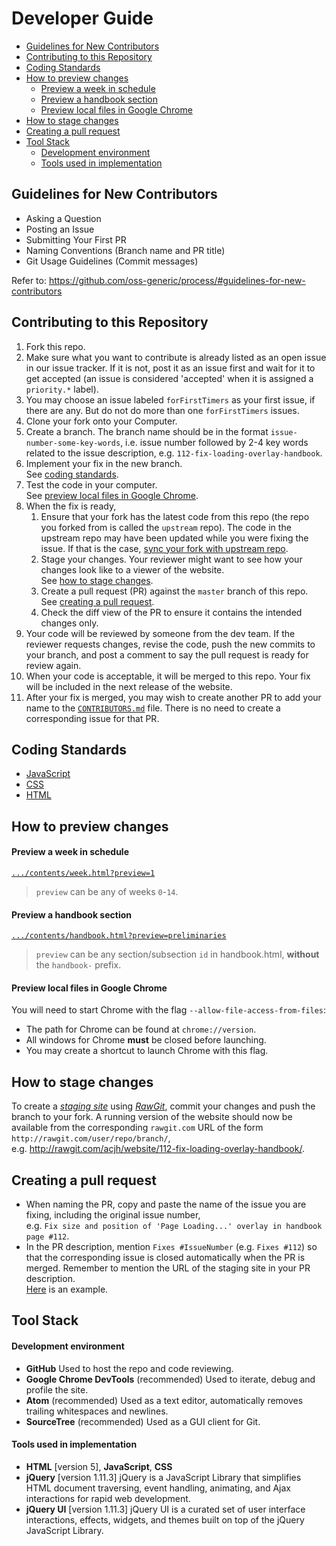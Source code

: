 # Developer Guide
* [Guidelines for New Contributors](#guidelines-for-new-contributors)
* [Contributing to this Repository](#contributing-to-this-repository)
* [Coding Standards](#coding-standards)
* [How to preview changes](#how-to-preview-changes)
    * [Preview a week in schedule](#preview-a-week-in-schedule)
    * [Preview a handbook section](#preview-a-handbook-section)
    * [Preview local files in Google Chrome](#preview-local-files-in-google-chrome)
* [How to stage changes](#how-to-stage-changes)
* [Creating a pull request](#creating-a-pull-request)
* [Tool Stack](#tool-stack)
    * [Development environment](#development-environment)
    * [Tools used in implementation](#tools-used-in-implementation)

## Guidelines for New Contributors
* Asking a Question
* Posting an Issue
* Submitting Your First PR
* Naming Conventions (Branch name and PR title)
* Git Usage Guidelines (Commit messages)

Refer to: https://github.com/oss-generic/process/#guidelines-for-new-contributors

## Contributing to this Repository
1. Fork this repo.
2. Make sure what you want to contribute is already listed as an open issue in our issue tracker.
   If it is not, post it as an issue first and wait for it to get accepted (an issue is considered
   'accepted' when it is assigned a `priority.*` label).
3. You may choose an issue labeled `forFirstTimers` as your first issue, if there are any.
   But do not do more than one `forFirstTimers` issues.
4. Clone your fork onto your Computer.
5. Create a branch. The branch name should be in the format `issue-number-some-key-words`,
   i.e. issue number followed by 2-4 key words related to the issue description,
   e.g. `112-fix-loading-overlay-handbook`.
6. Implement your fix in the new branch.  
   See [coding standards](#coding-standards).
7. Test the code in your computer.  
   See [preview local files in Google Chrome](#preview-local-files-in-google-chrome).
8. When the fix is ready,
   1. Ensure that your fork has the latest code from this repo (the repo you forked from is called
      the `upstream` repo). The code in the upstream repo may have been updated while you were fixing the issue.
      If that is the case, [sync your fork with upstream repo](https://help.github.com/articles/syncing-a-fork/).
   2. Stage your changes. Your reviewer might want to see how your changes look like to a viewer of the website.  
      See [how to stage changes](#how-to-stage-changes).
   3. Create a pull request (PR) against the `master` branch of this repo.  
      See [creating a pull request](#creating-a-pull-request).
   4. Check the diff view of the PR to ensure it contains the intended changes only.
9. Your code will be reviewed by someone from the dev team. If the reviewer requests changes,
   revise the code, push the new commits to your branch, and post a comment to say the pull request
   is ready for review again.
10. When your code is acceptable, it will be merged to this repo. Your fix will be included in the
    next release of the website.
11. After your fix is merged, you may wish to create another PR to add your name to the
    [`CONTRIBUTORS.md`](../CONTRIBUTORS.md) file.
    There is no need to create a corresponding issue for that PR.

## Coding Standards
* [JavaScript](https://docs.google.com/document/d/1gZ6WG6HBTJYHAtVkz9kzi_SUuzfXqzO-SvFnLuag2xM/pub?embedded=true)
* [CSS](https://docs.google.com/document/d/1wA9paRA9cS7ByStGbhRRUZLEzEzimrNQjIDPVqy1ScI/pub)
* [HTML](https://oss-generic.github.io/process/codingstandards/coding-standards-html.html)

## How to preview changes

#### Preview a week in schedule
[`.../contents/week.html?preview=1`](http://nus-cs2103.github.io/website/contents/week.html?preview=1)
> `preview` can be any of weeks `0`-`14`.

#### Preview a handbook section
[`.../contents/handbook.html?preview=preliminaries`](http://nus-cs2103.github.io/website/contents/handbook.html?preview=preliminaries)
> `preview` can be any section/subsection `id` in handbook.html, **without** the `handbook-` prefix.

#### Preview local files in Google Chrome
You will need to start Chrome with the flag `--allow-file-access-from-files`:
* The path for Chrome can be found at `chrome://version`.
* All windows for Chrome **must** be closed before launching.
* You may create a shortcut to launch Chrome with this flag.

## How to stage changes
To create a [*staging site*](https://en.wikipedia.org/wiki/Staging_site) using
[*RawGit*](https://rawgit.com/), commit your changes and push the branch to your fork.
A running version of the website should now be available from the corresponding
`rawgit.com` URL of the form `http://rawgit.com/user/repo/branch/`,  
e.g. http://rawgit.com/acjh/website/112-fix-loading-overlay-handbook/.

## Creating a pull request
* When naming the PR, copy and paste the name of the issue you are fixing, including the original issue number,  
  e.g. `Fix size and position of 'Page Loading...' overlay in handbook page #112`.
* In the PR description, mention `Fixes #IssueNumber` (e.g. `Fixes #112`) so that
  the corresponding issue is closed automatically when the PR is merged.
  Remember to mention the URL of the staging site in your PR description.  
  [Here](https://github.com/nus-cs2103/website/pull/202) is an example.

## Tool Stack

#### Development environment
* **GitHub**
  Used to host the repo and code reviewing.
* **Google Chrome DevTools** (recommended)
  Used to iterate, debug and profile the site.
* **Atom** (recommended)
  Used as a text editor, automatically removes trailing whitespaces and newlines.
* **SourceTree** (recommended)
  Used as a GUI client for Git.

#### Tools used in implementation
* **HTML** [version 5], **JavaScript**, **CSS**
* **jQuery** [version 1.11.3]
  jQuery is a JavaScript Library that simplifies HTML document traversing, event handling, animating, and Ajax interactions for rapid web development.
* **jQuery UI** [version 1.11.3]
  jQuery UI is a curated set of user interface interactions, effects, widgets, and themes built on top of the jQuery JavaScript Library.
